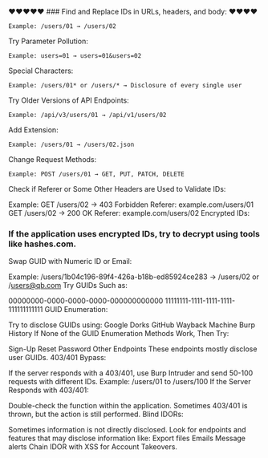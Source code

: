 ❤️️❤️️❤️️❤️️❤️️ ### Find and Replace IDs in URLs, headers, and body: ❤️️❤️️❤️️❤️️

```Example: /users/01 → /users/02```


Try Parameter Pollution:

```Example: users=01 → users=01&users=02```

Special Characters:

```Example: /users/01* or /users/* → Disclosure of every single user```

Try Older Versions of API Endpoints:

```Example: /api/v3/users/01 → /api/v1/users/02```

Add Extension:

```Example: /users/01 → /users/02.json```

Change Request Methods:

```Example: POST /users/01 → GET, PUT, PATCH, DELETE```

Check if Referer or Some Other Headers are Used to Validate IDs:

Example:
GET /users/02 → 403 Forbidden
Referer: example.com/users/01
GET /users/02 → 200 OK
Referer: example.com/users/02
Encrypted IDs:

### If the application uses encrypted IDs, try to decrypt using tools like hashes.com.
Swap GUID with Numeric ID or Email:

Example:
/users/1b04c196-89f4-426a-b18b-ed85924ce283 → /users/02 or /users@qb.com
Try GUIDs Such as:

00000000-0000-0000-0000-000000000000
11111111-1111-1111-1111-111111111111
GUID Enumeration:

Try to disclose GUIDs using:
Google Dorks
GitHub
Wayback Machine
Burp History
If None of the GUID Enumeration Methods Work, Then Try:

Sign-Up
Reset Password
Other Endpoints
These endpoints mostly disclose user GUIDs.
403/401 Bypass:

If the server responds with a 403/401, use Burp Intruder and send 50-100 requests with different IDs.
Example: /users/01 to /users/100
If the Server Responds with 403/401:

Double-check the function within the application.
Sometimes 403/401 is thrown, but the action is still performed.
Blind IDORs:

Sometimes information is not directly disclosed.
Look for endpoints and features that may disclose information like:
Export files
Emails
Message alerts
Chain IDOR with XSS for Account Takeovers.






